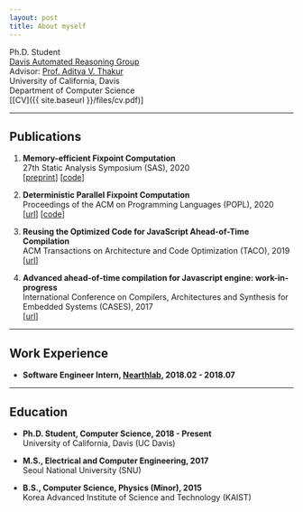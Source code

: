 ```yaml
---
layout: post
title: About myself
---
```


Ph.D. Student  
[Davis Automated Reasoning Group](https://95616ARG.github.io/)  
Advisor: [Prof. Aditya V. Thakur](https://thakur.cs.ucdavis.edu/)  
University of California, Davis  
Department of Computer Science  
[[CV]({{ site.baseurl }}/files/cv.pdf)]  

<!--Forging novel techniques, finding interesting applications.-->

----
## Publications

1. **Memory-efficient Fixpoint Computation**  
   27th Static Analysis Symposium (SAS), 2020  
   [[preprint](https://arxiv.org/abs/2009.05865)]
   [[code](https://github.com/95616ARG/mikos_sas2020)]

2. **Deterministic Parallel Fixpoint Computation**  
   Proceedings of the ACM on Programming Languages (POPL), 2020  
   [[url](https://doi.org/10.1145/3371082)]
   [[code](https://github.com/95616ARG/pikos_popl2020)]

3. **Reusing the Optimized Code for JavaScript Ahead-of-Time Compilation**  
   ACM Transactions on Architecture and Code Optimization (TACO), 2019  
   [[url](https://doi.org/10.1145/3291056)]

4. **Advanced ahead-of-time compilation for Javascript engine: work-in-progress**  
   International Conference on Compilers, Architectures and Synthesis for Embedded Systems (CASES), 2017  
   [[url](https://doi.org/10.1145/3125501.3125512)]

----
## Work Experience

- **Software Engineer Intern, [Nearthlab](https://nearthlab.com), 2018.02 - 2018.07**

----
## Education

- **Ph.D. Student, Computer Science, 2018 - Present**  
  University of California, Davis (UC Davis)

- **M.S.,  Electrical and Computer Engineering, 2017**  
  Seoul National University (SNU)

- **B.S., Computer Science, Physics (Minor), 2015**  
  Korea Advanced Institute of Science and Technology (KAIST)
